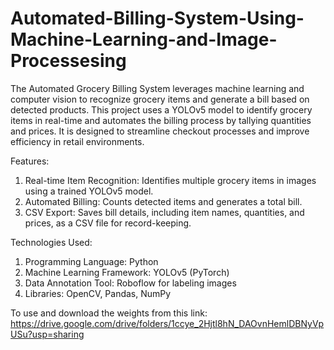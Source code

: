 # Automated-Billing-System-Using-Machine-Learning-and-Image-Processesing

The Automated Grocery Billing System leverages machine learning and computer vision to recognize grocery items and generate a bill based on detected products. This project uses a YOLOv5 model to identify grocery items in real-time and automates the billing process by tallying quantities and prices. It is designed to streamline checkout processes and improve efficiency in retail environments.

Features:
1. Real-time Item Recognition: Identifies multiple grocery items in images using a trained YOLOv5 model.
2. Automated Billing: Counts detected items and generates a total bill.
3. CSV Export: Saves bill details, including item names, quantities, and prices, as a CSV file for record-keeping.


Technologies Used:
1. Programming Language: Python
2. Machine Learning Framework: YOLOv5 (PyTorch)
3. Data Annotation Tool: Roboflow for labeling images
4. Libraries: OpenCV, Pandas, NumPy


To use and download the weights from this link: https://drive.google.com/drive/folders/1ccye_2Hjtl8hN_DAOvnHemlDBNyVpUSu?usp=sharing
